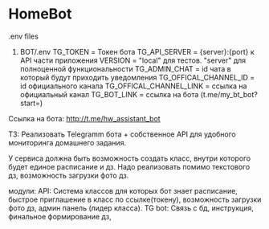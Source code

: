 # HomeBot
.env files
1) BOT/.env
TG_TOKEN = Токен бота
TG_API_SERVER = {server}:{port} к API части приложения
VERSION = "local" для тестов. "server" для полноценной функциональности
TG_ADMIN_CHAT = id чата в который будут приходить уведомления
TG_OFFICAL_CHANNEL_ID = id официального канала
TG_OFFICAL_CHANNEL_LINK = ссылка на официальный канал
TG_BOT_LINK = ссылка на бота (t.me/my_bt_bot?start=)

Ссылка на бота: http://t.me/hw_assistant_bot

ТЗ: Реализовать Telegramm бота + собственное API для удобного мониторинга домашнего задания.

У сервиса должна быть возможность создать класс, внутри которого будет единое расписание и дз. Надо реализовать помимо текстового дз, возможность загрузки фото дз.

модули:
API: Система классов для которых бот знает расписание, быстрое приглашение в класс по ссылке(токену), возможность загрузки фото дз, админ панель (лидер класса).
TG bot: Связь с бд, инструкция, финальное формирование дз, 
